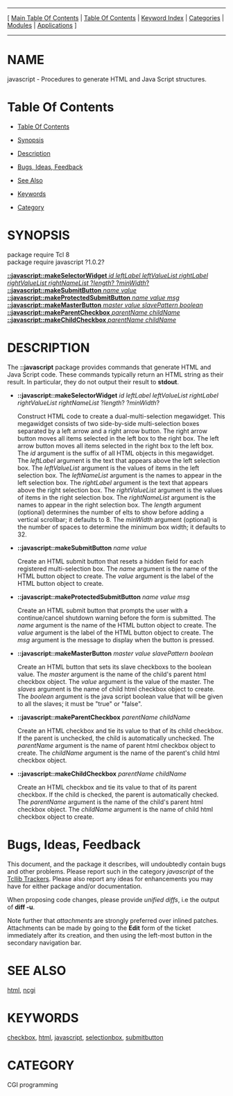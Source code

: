 
[//000000001]: # (javascript \- HTML and Java Script Generation)
[//000000002]: # (Generated from file 'javascript\.man' by tcllib/doctools with format 'markdown')
[//000000003]: # (javascript\(n\) 1\.0\.2 tcllib "HTML and Java Script Generation")

<hr> [ <a href="../../../../toc.md">Main Table Of Contents</a> &#124; <a
href="../../../toc.md">Table Of Contents</a> &#124; <a
href="../../../../index.md">Keyword Index</a> &#124; <a
href="../../../../toc0.md">Categories</a> &#124; <a
href="../../../../toc1.md">Modules</a> &#124; <a
href="../../../../toc2.md">Applications</a> ] <hr>

# NAME

javascript \- Procedures to generate HTML and Java Script structures\.

# <a name='toc'></a>Table Of Contents

  - [Table Of Contents](#toc)

  - [Synopsis](#synopsis)

  - [Description](#section1)

  - [Bugs, Ideas, Feedback](#section2)

  - [See Also](#seealso)

  - [Keywords](#keywords)

  - [Category](#category)

# <a name='synopsis'></a>SYNOPSIS

package require Tcl 8  
package require javascript ?1\.0\.2?  

[__::javascript::makeSelectorWidget__ *id leftLabel leftValueList rightLabel rightValueList rightNameList* ?*length*? ?*minWidth*?](#1)  
[__::javascript::makeSubmitButton__ *name value*](#2)  
[__::javascript::makeProtectedSubmitButton__ *name value msg*](#3)  
[__::javascript::makeMasterButton__ *master value slavePattern boolean*](#4)  
[__::javascript::makeParentCheckbox__ *parentName childName*](#5)  
[__::javascript::makeChildCheckbox__ *parentName childName*](#6)  

# <a name='description'></a>DESCRIPTION

The __::javascript__ package provides commands that generate HTML and Java
Script code\. These commands typically return an HTML string as their result\. In
particular, they do not output their result to __stdout__\.

  - <a name='1'></a>__::javascript::makeSelectorWidget__ *id leftLabel leftValueList rightLabel rightValueList rightNameList* ?*length*? ?*minWidth*?

    Construct HTML code to create a dual\-multi\-selection megawidget\. This
    megawidget consists of two side\-by\-side multi\-selection boxes separated by a
    left arrow and a right arrow button\. The right arrow button moves all items
    selected in the left box to the right box\. The left arrow button moves all
    items selected in the right box to the left box\. The *id* argument is the
    suffix of all HTML objects in this megawidget\. The *leftLabel* argument is
    the text that appears above the left selection box\. The *leftValueList*
    argument is the values of items in the left selection box\. The
    *leftNameList* argument is the names to appear in the left selection box\.
    The *rightLabel* argument is the text that appears above the right
    selection box\. The *rightValueList* argument is the values of items in the
    right selection box\. The *rightNameList* argument is the names to appear
    in the right selection box\. The *length* argument \(optional\) determines
    the number of elts to show before adding a vertical scrollbar; it defaults
    to 8\. The *minWidth* argument \(optional\) is the number of spaces to
    determine the minimum box width; it defaults to 32\.

  - <a name='2'></a>__::javascript::makeSubmitButton__ *name value*

    Create an HTML submit button that resets a hidden field for each registered
    multi\-selection box\. The *name* argument is the name of the HTML button
    object to create\. The *value* argument is the label of the HTML button
    object to create\.

  - <a name='3'></a>__::javascript::makeProtectedSubmitButton__ *name value msg*

    Create an HTML submit button that prompts the user with a continue/cancel
    shutdown warning before the form is submitted\. The *name* argument is the
    name of the HTML button object to create\. The *value* argument is the
    label of the HTML button object to create\. The *msg* argument is the
    message to display when the button is pressed\.

  - <a name='4'></a>__::javascript::makeMasterButton__ *master value slavePattern boolean*

    Create an HTML button that sets its slave checkboxs to the boolean value\.
    The *master* argument is the name of the child's parent html checkbox
    object\. The *value* argument is the value of the master\. The *slaves*
    argument is the name of child html checkbox object to create\. The
    *boolean* argument is the java script boolean value that will be given to
    all the slaves; it must be "true" or "false"\.

  - <a name='5'></a>__::javascript::makeParentCheckbox__ *parentName childName*

    Create an HTML checkbox and tie its value to that of its child checkbox\. If
    the parent is unchecked, the child is automatically unchecked\. The
    *parentName* argument is the name of parent html checkbox object to
    create\. The *childName* argument is the name of the parent's child html
    checkbox object\.

  - <a name='6'></a>__::javascript::makeChildCheckbox__ *parentName childName*

    Create an HTML checkbox and tie its value to that of its parent checkbox\. If
    the child is checked, the parent is automatically checked\. The
    *parentName* argument is the name of the child's parent html checkbox
    object\. The *childName* argument is the name of child html checkbox object
    to create\.

# <a name='section2'></a>Bugs, Ideas, Feedback

This document, and the package it describes, will undoubtedly contain bugs and
other problems\. Please report such in the category *javascript* of the
[Tcllib Trackers](http://core\.tcl\.tk/tcllib/reportlist)\. Please also report
any ideas for enhancements you may have for either package and/or documentation\.

When proposing code changes, please provide *unified diffs*, i\.e the output of
__diff \-u__\.

Note further that *attachments* are strongly preferred over inlined patches\.
Attachments can be made by going to the __Edit__ form of the ticket
immediately after its creation, and then using the left\-most button in the
secondary navigation bar\.

# <a name='seealso'></a>SEE ALSO

[html](\.\./html/html\.md), [ncgi](\.\./ncgi/ncgi\.md)

# <a name='keywords'></a>KEYWORDS

[checkbox](\.\./\.\./\.\./\.\./index\.md\#checkbox),
[html](\.\./\.\./\.\./\.\./index\.md\#html),
[javascript](\.\./\.\./\.\./\.\./index\.md\#javascript),
[selectionbox](\.\./\.\./\.\./\.\./index\.md\#selectionbox),
[submitbutton](\.\./\.\./\.\./\.\./index\.md\#submitbutton)

# <a name='category'></a>CATEGORY

CGI programming
